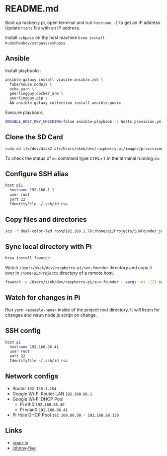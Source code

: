 # README.md

Boot up rasberry pi, open terminal and run `hostname -I`
to get an IP address. Update `hosts` file with an IP address.

Install `sshpass` on thу host machine `brew install hudochenkov/sshpass/sshpass`.

## Ansible

Install playbooks:

```sh
ansible-galaxy install viasite-ansible.zsh \
  fubarhouse.nodejs \
  ocha.yarn \
  geerlingguy.docker_arm \
  geerlingguy.pip \
  && ansible-galaxy collection install ansible.posix
```

Execure playbook:

```sh
ANSIBLE_HOST_KEY_CHECKING=false ansible-playbook -i hosts provision.yml
```

## Clone the SD Card

```sh
sudo dd if=/dev/disk2 of=/Users/skok/dev/raspberry-pi/images/provisioned-pi.img
```

To check the status of `dd` command type <kbd>CTRL</kbd>+<kbd>T</kbd> in the terminal running `dd`.

## Configure SSH alias

```sh
host pi1
  hostname 192.168.1.1
  user root
  port 22
  IdentityFile ~/.ssh/id_rsa
```

## Copy files and directories

```sh
scp -r dual-color-led root@192.168.1.78:/home/pi/Projects/SunFounder_johny5
```

## Sync local directory with Pi

```sh
brew install fswatch
```

Watch `/Users/skok/dev/raspberry-pi/sun-founder` directory and copy it over in
`/home/pi/Projects` directory of a remote host.

```sh
fswatch -o /Users/skok/dev/raspberry-pi/sun-founder | xargs -n1 -I{} scp -r /Users/skok/dev/raspberry-pi/sun-founder root@192.168.1.78:/home/pi/Projects
```

## Watch for changes in Pi

Run `yarn <example-name>` inside of the project root directory. It will listen for changes and rerun node.js script on change.

## SSH config

```sh
host pi
  hostname 192.168.86.41
  user root
  port 22
  IdentityFile ~/.ssh/id_rsa
```

## Network configs

* Router `192.168.1.254`
* Google Wi-Fi Router LAN `192.168.86.1`
* Google Wi-Fi DHCP Pool
  - Pi eth0 `192.168.86.40`
  - Pi wlan0 `192.168.86.41`
* Pi Hole DHCP Pool `192.168.86.50 - 192.168.86.150`

## Links

- [raspi-io](https://github.com/nebrius/raspi-io)
- [johnny-five](https://github.com/rwaldron/johnny-five)
